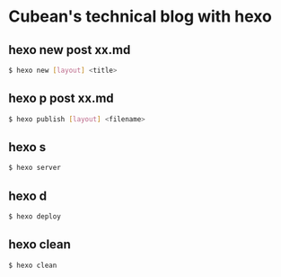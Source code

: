 # Cubean's technical blog with hexo

## hexo new post xx.md

```sh
$ hexo new [layout] <title>
```

## hexo p post xx.md

```sh
$ hexo publish [layout] <filename>
```

## hexo s

```sh
$ hexo server
```
## hexo d

```sh
$ hexo deploy
```

## hexo clean

```sh
$ hexo clean
```